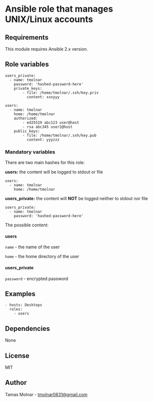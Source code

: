 # Ansible role that manages UNIX/Linux accounts

## Requirements

This module requires Ansible 2.x version.

## Role variables

```
users_private:
  - name: tmolnar
    password: 'hashed-password-here'
    private_keys:
        - file: /home/tmolnar/.ssh/key.priv
          content: xxxyyy
    
users:
  - name: tmolnar
    home: /home/tmolnar
    authorized:
        - ed25519 abc123 user@host
        - rsa abc345 user2@host
    public_keys:
        - file: /home/tmolnar/.ssh/key.pub
          content: yyyzzz
```

### Mandatory variables

There are two main hashes for this role:

**users:** the content will be logged to stdout or file

```
users:
  - name: tmolnar
    home: /home/tmolnar
```

**users_private:** the content will **NOT** be logged neither to stdout nor file

```
users_private:
  - name: tmolnar
    password: 'hashed-password-here'
```

The possible content:

#### users

`name` - the name of the user

`home` - the home directory of the user

#### users_private

`password` - encrypted password

## Examples

```
- hosts: Desktops 
  roles:
    - users
```

## Dependencies

None

## License

MIT

## Author

Tamas Molnar - <tmolnar0831@gmail.com>
